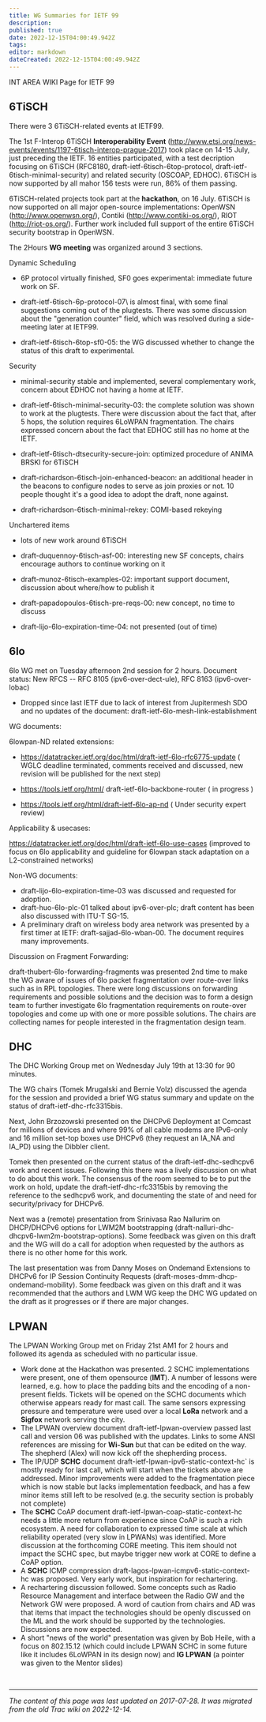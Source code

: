 ```yaml
---
title: WG Summaries for IETF 99
description: 
published: true
date: 2022-12-15T04:00:49.942Z
tags: 
editor: markdown
dateCreated: 2022-12-15T04:00:49.942Z
---
```


INT AREA WIKI Page for IETF 99


## 6TiSCH

There were 3 6TiSCH-related events at IETF99.

The 1st F-Interop 6TiSCH **Interoperability Event** (http://www.etsi.org/news-events/events/1197-6tisch-interop-prague-2017) took place on 14-15 July, just preceding the IETF. 16 entities participated, with a test decription focusing on 6TiSCH (RFC8180, draft-ietf-6tisch-6top-protocol, draft-ietf-6tisch-minimal-security) and related security (OSCOAP, EDHOC). 6TiSCH is now supported by all mahor 156 tests were run, 86% of them passing.

6TiSCH-related projects took part at the **hackathon**, on 16 July. 6TiSCH is now supported on all major open-source implementations: OpenWSN (http://www.openwsn.org/), Contiki (http://www.contiki-os.org/), RIOT (http://riot-os.org/). Further work included full support of the entire 6TiSCH security bootstrap in OpenWSN.

The 2Hours **WG meeting** was organized around 3 sections.

Dynamic Scheduling
- 6P protocol virtually finished, SF0 goes experimental: immediate future work on SF.

- draft-ietf-6tisch-6p-protocol-07\ is almost final, with some final suggestions coming out of the plugtests. There was some discussion about the \"generation counter\" field, which was resolved during a side-meeting later at IETF99.
- draft-ietf-6tisch-6top-sf0-05\: the WG discussed whether to change the status of this draft to experimental.

Security 
- minimal-security stable and implemented, several complementary work, concern about EDHOC not having a home at IETF.

-  draft-ietf-6tisch-minimal-security-03: the complete solution was shown to work at the plugtests. There were discussion about the fact that, after 5 hops, the solution requires 6LoWPAN fragmentation. The chairs expressed concern about the fact that EDHOC still has no home at the IETF.
-  draft-ietf-6tisch-dtsecurity-secure-join: optimized procedure of ANIMA BRSKI for 6TiSCH
-  draft-richardson-6tisch-join-enhanced-beacon: an additional header in the beacons to configure nodes to serve as join proxies or not. 10 people thought it's a good idea to adopt the draft, none against.
-  draft-richardson-6tisch-minimal-rekey: COMI-based rekeying

Unchartered items
- lots of new work around 6TiSCH

-  draft-duquennoy-6tisch-asf-00: interesting new SF concepts, chairs encourage authors to continue working on it
-  draft-munoz-6tisch-examples-02: important support document, discussion about where/how to publish it
-  draft-papadopoulos-6tisch-pre-reqs-00: new concept, no time to discuss
-  draft-lijo-6lo-expiration-time-04: not presented (out of time)



## 6lo

6lo WG met on Tuesday afternoon 2nd session for 2 hours. Document status: New RFCS -- RFC 8105 (ipv6-over-dect-ule), RFC 8163 (ipv6-over-lobac) 
- Dropped since last IETF due to lack of interest from Jupitermesh SDO and no updates of the document: draft-ietf-6lo-mesh-link-establishment

WG documents:

6lowpan-ND related extensions:

-   https://datatracker.ietf.org/doc/html/draft-ietf-6lo-rfc6775-update ( WGLC deadline terminated, comments received and discussed, new revision will be published for the next step)

-   https://tools.ietf.org/html/ draft-ietf-6lo-backbone-router ( in progress )

-   https://tools.ietf.org/html/draft-ietf-6lo-ap-nd ( Under security expert review)

Applicability & usecases:

<https://datatracker.ietf.org/doc/html/draft-ietf-6lo-use-cases> (improved to focus on 6lo applicability and guideline for 6lowpan stack adaptation on a L2-constrained networks)

Non-WG documents:

-   draft-lijo-6lo-expiration-time-03 was discussed and requested for adoption.
-   draft-huo-6lo-plc-01 talked about ipv6-over-plc; draft content has been also discussed with ITU-T SG-15.
-   A preliminary draft on wireless body area network was presented by a first timer at IETF: draft-sajjad-6lo-wban-00. The document requires many improvements.

Discussion on Fragment Forwarding:

draft-thubert-6lo-forwarding-fragments was presented 2nd time to make the WG aware of issues of 6lo packet fragmentation over route-over links such as in RPL topologies. There were long discussions on forwarding requirements and possible solutions and the decision was to form a design team to further investigate 6lo fragmentation requirements on route-over topologies and come up with one or more possible solutions. The chairs are collecting names for people interested in the fragmentation design team.



## DHC

The DHC Working Group met on Wednesday July 19th at 13:30 for 90 minutes.

The WG chairs (Tomek Mrugalski and Bernie Volz) discussed the agenda for the session and provided a brief WG status summary and update on the status of draft-ietf-dhc-rfc3315bis.

Next, John Brzozowski presented on the DHCPv6 Deployment at Comcast for millions of devices and where 99% of all cable modems are IPv6-only and 16 million set-top boxes use DHCPv6 (they request an IA_NA and IA_PD) using the Dibbler client.

Tomek then presented on the current status of the draft-ietf-dhc-sedhcpv6 work and recent issues. Following this there was a lively discussion on what to do about this work. The consensus of the room seemed to be to put the work on hold, update the draft-ietf-dhc-rfc3315bis by removing the reference to the sedhcpv6 work, and documenting the state of and need for security/privacy for DHCPv6.

Next was a (remote) presentation from Srinivasa Rao Nallurim on DHCP/DHCPv6 options for LWM2M bootstrapping (draft-nalluri-dhc-dhcpv6-lwm2m-bootstrap-options). Some feedback was given on this draft and the WG will do a call for adoption when requested by the authors as there is no other home for this work.

The last presentation was from Danny Moses on Ondemand Extensions to DHCPv6 for IP Session Continuity Requests (draft-moses-dmm-dhcp-ondemand-mobility). Some feedback was given on this draft and it was recommended that the authors and LWM WG keep the DHC WG updated on the draft as it progresses or if there are major changes.

## LPWAN

The LPWAN Working Group met on Friday 21st AM1 for 2 hours and followed its agenda as scheduled with no particular issue.

- Work done at the Hackathon was presented. 2 SCHC implementations were present, one of them opensource (**IMT**). A number of lessons were learned, e.g. how to place the padding bits and the encoding of a non-present fields. Tickets will be opened on the SCHC documents which otherwise appears ready for mast call. The same sensors expressing pressure and temperature were used over a local **LoRa** network and a **Sigfox** network serving the city.
- The LPWAN overview document draft-ietf-lpwan-overview passed last call and version 06 was published with the updates. Links to some ANSI references are missing for **Wi-Sun** but that can be edited on the way. The shepherd (Alex) will now kick off the shepherding process. 
- The IP/UDP **SCHC** document draft-ietf-lpwan-ipv6-static-context-hc\` is mostly ready for last call, which will start when the tickets above are addressed. Minor improvements were added to the fragmentation piece which is now stable but lacks implementation feedback, and has a few minor items still left to be resolved (e.g. the security section is probably not complete)
- The **SCHC** CoAP document draft-ietf-lpwan-coap-static-context-hc needs a little more return from experience since CoAP is such a rich ecosystem. A need for collaboration to expressed time scale at which reliability operated (very slow in LPWANs) was identified. More discussion at the forthcoming CORE meeting. This item should not impact the SCHC spec, but maybe trigger new work at CORE to define a CoAP option.
- A **SCHC** ICMP compression draft-lagos-lpwan-icmpv6-static-context-hc was proposed. Very early work, but inspiration for rechartering.
- A rechartering discussion followed. Some concepts such as Radio Resource Management and interface between the Radio GW and the Network GW were proposed. A word of caution from chairs and AD was that items that impact the technologies should be openly discussed on the ML and the work should be supported by the technologies. Discussions are now expected.
- A short "news of the world" presentation was given by Bob Heile, with a focus on 802.15.12 (which could include LPWAN SCHC in some future like it includes 6LoWPAN in its design now) and **IG LPWAN** (a pointer was given to the Mentor slides)



&nbsp;
&nbsp;
&nbsp;

---

*The content of this page was last updated on 2017-07-28. It was migrated from the old Trac wiki on 2022-12-14.*
